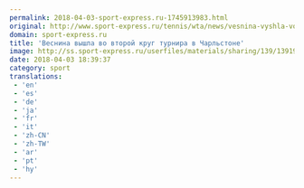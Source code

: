```yaml
---
permalink: 2018-04-03-sport-express.ru-1745913983.html
original: http://www.sport-express.ru/tennis/wta/news/vesnina-vyshla-vo-vtoroy-krug-turnira-v-charlstone-1391984/
domain: sport-express.ru
title: 'Веснина вышла во второй круг турнира в Чарльстоне'
image: http://ss.sport-express.ru/userfiles/materials/sharing/139/1391984.jpg
date: 2018-04-03 18:39:37
category: sport
translations: 
 - 'en'
 - 'es'
 - 'de'
 - 'ja'
 - 'fr'
 - 'it'
 - 'zh-CN'
 - 'zh-TW'
 - 'ar'
 - 'pt'
 - 'hy'
---
```


